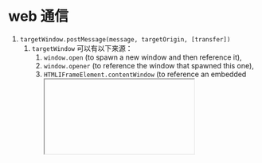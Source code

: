 # web 通信

1. `targetWindow.postMessage(message, targetOrigin, [transfer])`
    1. `targetWindow` 可以有以下来源：
        1. `window.open` (to spawn a new window and then reference it),
        2. `window.opener` (to reference the window that spawned this one),
        3. `HTMLIFrameElement.contentWindow` (to reference an embedded <iframe> from its parent window),
        4. `window.parent` (to reference the parent window from within an embedded <iframe>), or
        5. `window.frames + an index value` (named or numeric).
   2. `message` 即传递给`targetWindow`的消息，可以是任何对象，即不需要手动序列化
   3. `targetOrigin` 应该在的origin，如果不在的化消息不会发送成功
   4. 一个`Transferable`对象，一旦传递过去之后，在当前页面即不可用，在这里一般是 `MessageChannel` 实例
2. MessageChannel
   1. channel.port1.postMessage(message, transferableList)
3. service worker
4. web worker

## 同源 tab 通信

1. localStorage. 当 storage 发生变化就会触发`storage`
2. window.open() 或者 iframe 的方式，可以使用 window.postMessage 通信

## BroadcastChannel

指定 origin 下的任意 browsing context 来订阅它。它允许同源的不同浏览器窗口，Tab 页，frame 或者 iframe 下的不同文档之间相互通信。通过触发一个 message 事件，消息可以广播到所有监听了该频道的 BroadcastChannel 对象。
